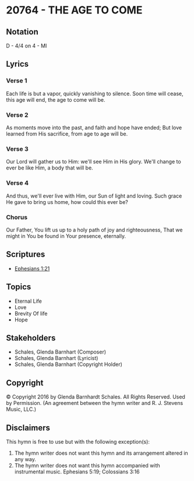 # 20764 - THE AGE TO COME

## Notation

D - 4/4 on 4 - MI

## Lyrics

### Verse 1

Each life is but a vapor, quickly vanishing to silence. Soon time will cease, this age will end, the age to come will be.

### Verse 2

As moments move into the past, and faith and hope have ended; But love learned from His sacrifice, from age to age will be.

### Verse 3

Our Lord will gather us to Him: we'll see Him in His glory. We'll change to ever be like Him, a body that will be.

### Verse 4

And thus, we'll ever live with Him, our Sun of light and loving. Such grace He gave to bring us home, how could this ever be?

### Chorus

Our Father, You lift us up to a holy path of joy and righteousness, That we might in You be found in Your presence, eternally.


## Scriptures

- [Ephesians 1:21](https://www.biblegateway.com/passage/?search=Ephesians%201%3A21)

## Topics

- Eternal Life
- Love
- Brevity Of life
- Hope

## Stakeholders

- Schales, Glenda Barnhart (Composer)
- Schales, Glenda Barnhart (Lyricist)
- Schales, Glenda Barnhart (Copyright Holder)

## Copyright

© Copyright 2016 by Glenda Barnhardt Schales. All Rights Reserved. Used by Permission.
(An agreement between the hymn writer and R. J. Stevens Music, LLC.)

## Disclaimers

This hymn is free to use but with the following exception(s):
1. The hymn writer does not want this hymn and its arrangement altered in any way.
2. The hymn writer does not want this hymn accompanied with instrumental music.
Ephesians 5:19; Colossians 3:16

